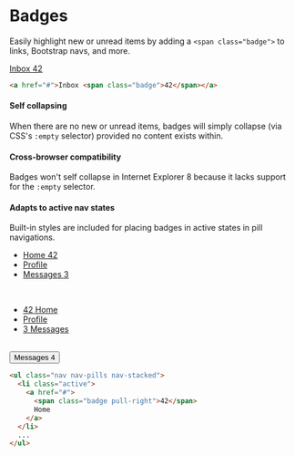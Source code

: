 
<h1 id="badges" class="page-header">Badges</h1>

<p class="lead">Easily highlight new or unread items by adding a <code>&lt;span class="badge"&gt;</code> to links, Bootstrap navs, and more.</p>

<div class="bs-example">
  <a href="#">Inbox <span class="badge">42</span></a>
</div>
  
```html
<a href="#">Inbox <span class="badge">42</span></a>
```

<h4>Self collapsing</h4>

<p>When there are no new or unread items, badges will simply collapse (via CSS's <code>:empty</code> selector) provided no content exists within.</p>

<div class="bs-callout bs-callout-danger">
  <h4>Cross-browser compatibility</h4>
  <p>Badges won't self collapse in Internet Explorer 8 because it lacks support for the <code>:empty</code> selector.</p>
</div>

<h4>Adapts to active nav states</h4>

<p>Built-in styles are included for placing badges in active states in pill navigations.</p>

<div class="bs-example">
  <ul class="nav nav-pills">
    <li class="active"><a href="#">Home <span class="badge">42</span></a></li>
    <li><a href="#">Profile</a></li>
    <li><a href="#">Messages <span class="badge">3</span></a></li>
  </ul>
  <br>
  <ul class="nav nav-pills nav-stacked" style="max-width: 260px;">
    <li class="active">
      <a href="#">
        <span class="badge pull-right">42</span>
        Home
      </a>
    </li>
    <li><a href="#">Profile</a></li>
    <li>
      <a href="#">
        <span class="badge pull-right">3</span>
        Messages
      </a>
    </li>
  </ul>
  <br>
  <button class="btn btn-primary" type="button">
    Messages <span class="badge">4</span>
  </button>
</div>

```html
<ul class="nav nav-pills nav-stacked">
  <li class="active">
    <a href="#">
      <span class="badge pull-right">42</span>
      Home
    </a>
  </li>
  ...
</ul>
```

